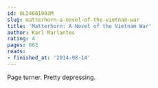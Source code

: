 ```yaml
---
id: OL24601903M
slug: matterhorn-a-novel-of-the-vietnam-war
title: 'Matterhorn: A Novel of the Vietnam War'
author: Karl Marlantes
rating: 4
pages: 663
reads:
- finished_at: '2014-08-14'
---
```

Page turner. Pretty depressing.
